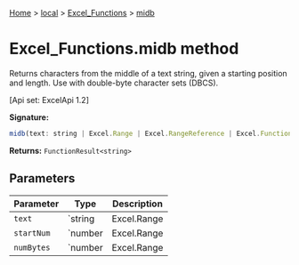 [Home](./index) &gt; [local](local.md) &gt; [Excel\_Functions](local.excel_functions.md) &gt; [midb](local.excel_functions.midb.md)

# Excel\_Functions.midb method

Returns characters from the middle of a text string, given a starting position and length. Use with double-byte character sets (DBCS). 

 \[Api set: ExcelApi 1.2\]

**Signature:**
```javascript
midb(text: string | Excel.Range | Excel.RangeReference | Excel.FunctionResult<any>, startNum: number | Excel.Range | Excel.RangeReference | Excel.FunctionResult<any>, numBytes: number | Excel.Range | Excel.RangeReference | Excel.FunctionResult<any>): FunctionResult<string>;
```
**Returns:** `FunctionResult<string>`

## Parameters

|  Parameter | Type | Description |
|  --- | --- | --- |
|  `text` | `string | Excel.Range | Excel.RangeReference | Excel.FunctionResult<any>` |  |
|  `startNum` | `number | Excel.Range | Excel.RangeReference | Excel.FunctionResult<any>` |  |
|  `numBytes` | `number | Excel.Range | Excel.RangeReference | Excel.FunctionResult<any>` |  |

